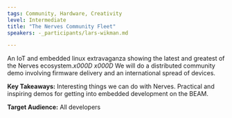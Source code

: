 ```yaml
---
tags: Community, Hardware, Creativity 
level: Intermediate
title: "The Nerves Community Fleet"
speakers: -_participants/lars-wikman.md

---
```

An IoT and embedded linux extravaganza showing the latest and greatest of the Nerves ecosystem._x000D_
_x000D_
We will do a distributed community demo involving firmware delivery and an international spread of devices.

**Key Takeaways:**
Interesting things we can do with Nerves. Practical and inspiring demos for getting into embedded development on the BEAM.

**Target Audience:**
All developers

